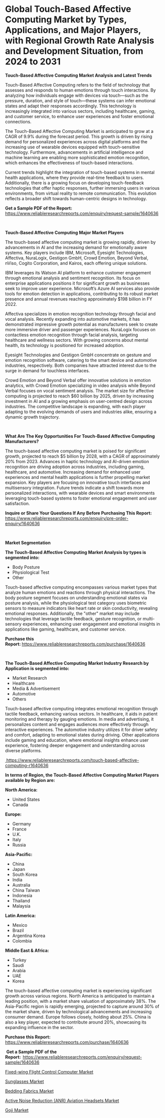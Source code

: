 <p><h1>Global Touch-Based Affective Computing Market by Types, Applications, and Major Players, with Regional Growth Rate Analysis and Development Situation, from 2024 to 2031</h1></p><p><strong>Touch-Based Affective Computing Market Analysis and Latest Trends</strong></p>
<p><p>Touch-Based Affective Computing refers to the field of technology that assesses and responds to human emotions through touch interactions. By analyzing how individuals engage with devices via touch—such as the pressure, duration, and style of touch—these systems can infer emotional states and adapt their responses accordingly. This technology is increasingly integrated into various sectors, including healthcare, gaming, and customer service, to enhance user experiences and foster emotional connections.</p><p>The Touch-Based Affective Computing Market is anticipated to grow at a CAGR of 9.9% during the forecast period. This growth is driven by rising demand for personalized experiences across digital platforms and the increasing use of wearable devices equipped with touch-sensitive technology. Furthermore, advancements in artificial intelligence and machine learning are enabling more sophisticated emotion recognition, which enhances the effectiveness of touch-based interactions. </p><p>Current trends highlight the integration of touch-based systems in mental health applications, where they provide real-time feedback to users. Additionally, there is a growing focus on developing touch-feedback technologies that offer haptic responses, further immersing users in various environments, from virtual reality to remote communication. This evolution reflects a broader shift towards human-centric designs in technology.</p></p>
<p><strong>Get a Sample PDF of the Report:&nbsp;</strong> <a href="https://www.reliableresearchreports.com/enquiry/request-sample/1640636?utm_campaign=32&utm_medium=2&utm_source=Github&utm_content=ia&utm_term=25092024&utm_id=touch-based-affective-computing">https://www.reliableresearchreports.com/enquiry/request-sample/1640636</a></p>
<p>&nbsp;</p>
<p><strong>Touch-Based Affective Computing Major Market Players</strong></p>
<p><p>The touch-based affective computing market is growing rapidly, driven by advancements in AI and the increasing demand for emotionally aware systems. Key players include IBM, Microsoft, Eyesight Technologies, Affectiva, NuraLogix, Gestigon GmbH, Crowd Emotion, Beyond Verbal, nViso, Cogito Corporation, and Kairos, each offering unique solutions.</p><p>IBM leverages its Watson AI platform to enhance customer engagement through emotional analysis and sentiment recognition. Its focus on enterprise applications positions it for significant growth as businesses seek to improve user experience. Microsoft’s Azure AI services also provide tools for emotion detection in applications, contributing to its robust market presence and annual revenues reaching approximately $198 billion in FY 2022.</p><p>Affectiva specializes in emotion recognition technology through facial and vocal analysis. Recently expanding into automotive markets, it has demonstrated impressive growth potential as manufacturers seek to create more immersive driver and passenger experiences. NuraLogix focuses on contactless emotion recognition through facial analysis, targeting healthcare and wellness sectors. With growing concerns about mental health, its technology is positioned for increased adoption.</p><p>Eyesight Technologies and Gestigon GmbH concentrate on gesture and emotion recognition software, catering to the smart device and automotive industries, respectively. Both companies have attracted interest due to the surge in demand for touchless interfaces.</p><p>Crowd Emotion and Beyond Verbal offer innovative solutions in emotion analytics, with Crowd Emotion specializing in video analysis while Beyond Verbal focuses on vocal sentiment analysis. The market size for affective computing is projected to reach $60 billion by 2025, driven by increasing investment in AI and a growing emphasis on user-centred design across industries. The competitive landscape is expanding, with each player adapting to the evolving demands of users and industries alike, ensuring a dynamic growth trajectory.</p></p>
<p>&nbsp;</p>
<p><strong>What Are The Key Opportunities For Touch-Based Affective Computing Manufacturers?</strong></p>
<p><p>The touch-based affective computing market is poised for significant growth, projected to reach $5 billion by 2028, with a CAGR of approximately 20% from 2023. Advances in haptic technology and AI-driven emotion recognition are driving adoption across industries, including gaming, healthcare, and automotive. Increasing demand for enhanced user experiences and mental health applications is further propelling market expansion. Key players are focusing on innovative touch interfaces and multisensory integration. Future trends indicate a shift towards more personalized interactions, with wearable devices and smart environments leveraging touch-based systems to foster emotional engagement and user satisfaction.</p></p>
<p><strong>Inquire or Share Your Questions If Any Before Purchasing This Report:</strong> <a href="https://www.reliableresearchreports.com/enquiry/pre-order-enquiry/1640636?utm_campaign=32&utm_medium=2&utm_source=Github&utm_content=ia&utm_term=25092024&utm_id=touch-based-affective-computing">https://www.reliableresearchreports.com/enquiry/pre-order-enquiry/1640636</a></p>
<p>&nbsp;</p>
<p><strong>Market Segmentation</strong></p>
<p><strong>The Touch-Based Affective Computing Market Analysis by types is segmented into:</strong></p>
<p><ul><li>Body Posture</li><li>Physiological Test</li><li>Other</li></ul></p>
<p><p>Touch-based affective computing encompasses various market types that analyze human emotions and reactions through physical interactions. The body posture segment focuses on understanding emotional states via posture analysis, while the physiological test category uses biometric sensors to measure indicators like heart rate or skin conductivity, revealing emotional responses. Additionally, the "other" market may include technologies that leverage tactile feedback, gesture recognition, or multi-sensory experiences, enhancing user engagement and emotional insights in applications like gaming, healthcare, and customer service.</p></p>
<p><strong>Purchase this Report:&nbsp;</strong><a href="https://www.reliableresearchreports.com/purchase/1640636?utm_campaign=32&utm_medium=2&utm_source=Github&utm_content=ia&utm_term=25092024&utm_id=touch-based-affective-computing">https://www.reliableresearchreports.com/purchase/1640636</a></p>
<p>&nbsp;</p>
<p><strong>The Touch-Based Affective Computing Market Industry Research by Application is segmented into:</strong></p>
<p><ul><li>Market Research</li><li>Healthcare</li><li>Media & Advertisement</li><li>Automotive</li><li>Others</li></ul></p>
<p><p>Touch-based affective computing integrates emotional recognition through tactile feedback, enhancing various sectors. In healthcare, it aids in patient monitoring and therapy by gauging emotions. In media and advertising, it personalizes content and engages audiences more effectively through interactive experiences. The automotive industry utilizes it for driver safety and comfort, adapting to emotional states during driving. Other applications include gaming and education, where emotional insights enhance user experience, fostering deeper engagement and understanding across diverse platforms.</p></p>
<p><a href="https://www.reliableresearchreports.com/touch-based-affective-computing-r1640636?utm_campaign=32&utm_medium=2&utm_source=Github&utm_content=ia&utm_term=25092024&utm_id=touch-based-affective-computing">&nbsp;https://www.reliableresearchreports.com/touch-based-affective-computing-r1640636</a></p>
<p><strong>In terms of Region, the Touch-Based Affective Computing Market Players available by Region are:</strong></p>
<p>
    <p> <strong> North America: </strong>
        <ul>
            <li>United States</li>
            <li>Canada</li>
        </ul>
        </p> 
    <p> <strong> Europe: </strong>
        <ul>
            <li>Germany</li>
            <li>France</li>
            <li>U.K.</li>
            <li>Italy</li>
            <li>Russia</li>
        </ul>
        </p> 
    <p> <strong> Asia-Pacific: </strong>
        <ul>
            <li>China</li>
            <li>Japan</li>
            <li>South Korea</li>
            <li>India</li>
            <li>Australia</li>
            <li>China Taiwan</li>
            <li>Indonesia</li>
            <li>Thailand</li>
            <li>Malaysia</li>
        </ul>
        </p> 
    <p> <strong> Latin America: </strong>
        <ul>
            <li>Mexico</li>
            <li>Brazil</li>
            <li>Argentina Korea</li>
            <li>Colombia</li>
        </ul>
        </p> 
    <p> <strong> Middle East & Africa: </strong>
        <ul>
            <li>Turkey</li>
            <li>Saudi</li>
            <li>Arabia</li>
            <li>UAE</li>
            <li>Korea</li>
        </ul>
    </p>
    </p>
<p><p>The touch-based affective computing market is experiencing significant growth across various regions. North America is anticipated to maintain a leading position, with a market share valuation of approximately 38%. The Asia-Pacific region is rapidly emerging, projected to capture around 30% of the market share, driven by technological advancements and increasing consumer demand. Europe follows closely, holding about 25%. China is also a key player, expected to contribute around 20%, showcasing its expanding influence in the sector.</p></p>
<p><strong>Purchase this Report: </strong><a href="https://www.reliableresearchreports.com/purchase/1640636?utm_campaign=32&utm_medium=2&utm_source=Github&utm_content=ia&utm_term=25092024&utm_id=touch-based-affective-computing">https://www.reliableresearchreports.com/purchase/1640636</a></p>
<p>&nbsp;<strong>Get a Sample PDF of the Report:&nbsp;&nbsp;</strong><a href="https://www.reliableresearchreports.com/enquiry/request-sample/1640636?utm_campaign=32&utm_medium=2&utm_source=Github&utm_content=ia&utm_term=25092024&utm_id=touch-based-affective-computing">https://www.reliableresearchreports.com/enquiry/request-sample/1640636</a></p>
<p><strong></strong></p>
<p><p><a href="https://github.com/irfadac/Market-Research-Report-List-5/blob/main/fixed-wing-flight-control-computer-market.md?utm_campaign=32&utm_medium=2&utm_source=Github&utm_content=ia&utm_term=25092024&utm_id=touch-based-affective-computing">Fixed-wing Flight Control Computer Market</a></p><p><a href="https://issuu.com/reportprime-2/docs/sunglasses-market-size-2030.pptx_602e555107e322?utm_campaign=32&utm_medium=2&utm_source=Github&utm_content=ia&utm_term=25092024&utm_id=touch-based-affective-computing">Sunglasses Market</a></p><p><a href="https://issuu.com/reportprime-2/docs/bedding-fabrics-market-size-2030.pp_a341cb3c913e86?utm_campaign=32&utm_medium=2&utm_source=Github&utm_content=ia&utm_term=25092024&utm_id=touch-based-affective-computing">Bedding Fabrics Market</a></p><p><a href="https://github.com/BesaLoshi2000/Market-Research-Report-List-1/blob/main/active-noise-reduction-anr-aviation-headsets-market.md?utm_campaign=32&utm_medium=2&utm_source=Github&utm_content=ia&utm_term=25092024&utm_id=touch-based-affective-computing">Active Noise Reduction (ANR) Aviation Headsets Market</a></p><p><a href="https://www.linkedin.com/pulse/insights-goji-market-size-which-expanding-99-cagr-from-2024-2031-ima7e?utm_campaign=32&utm_medium=2&utm_source=Github&utm_content=ia&utm_term=25092024&utm_id=touch-based-affective-computing">Goji Market</a></p></p>